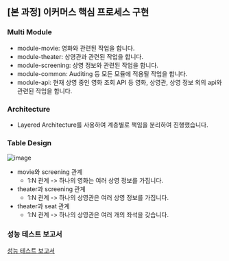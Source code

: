 ## [본 과정] 이커머스 핵심 프로세스 구현

### Multi Module
* module-movie: 영화와 관련된 작업을 합니다.
* module-theater: 상영관과 관련된 작업을 합니다.
* module-screening: 상영 정보와 관련된 작업을 합니다.
* module-common: Auditing 등 모든 모듈에 적용될 작업을 합니다.
* module-api: 현재 상영 중인 영화 조회 API 등 영화, 상영관, 상영 정보 외의 api와 관련된 작업을 합니다.

### Architecture
* Layered Architecture를 사용하여 계층별로 책임을 분리하여 진행했습니다.

### Table Design
![image](https://github.com/user-attachments/assets/b55c39d3-2488-40d9-a6ce-a60cfb507124)
* movie와 screening 관계
  * 1:N 관계 -> 하나의 영화는 여러 상영 정보를 가집니다.
* theater과 screening 관계
  * 1:N 관계 -> 하나의 상영관은 여러 상영 정보를 가집니다.
* theater과 seat 관계
  * 1:N 관계 -> 하나의 상영관은 여러 개의 좌석을 갖습니다.

### 성능 테스트 보고서
[성능 테스트 보고서](https://alkaline-wheel-96f.notion.site/180e443fee6880caac97deb79ed284d9)
